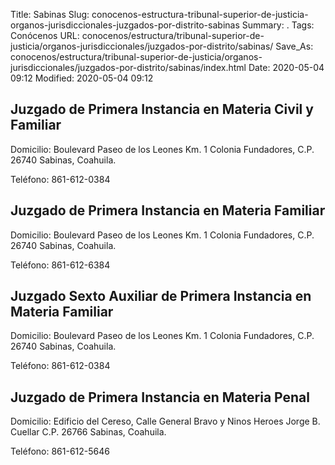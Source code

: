 Title: Sabinas
Slug: conocenos-estructura-tribunal-superior-de-justicia-organos-jurisdiccionales-juzgados-por-distrito-sabinas
Summary: .
Tags: Conócenos
URL: conocenos/estructura/tribunal-superior-de-justicia/organos-jurisdiccionales/juzgados-por-distrito/sabinas/
Save_As: conocenos/estructura/tribunal-superior-de-justicia/organos-jurisdiccionales/juzgados-por-distrito/sabinas/index.html
Date: 2020-05-04 09:12
Modified: 2020-05-04 09:12



## Juzgado de Primera Instancia en Materia Civil y Familiar

Domicilio: Boulevard Paseo de los Leones Km. 1 Colonia Fundadores,
C.P. 26740 Sabinas, Coahuila.

Teléfono: 861-612-0384

## Juzgado de Primera Instancia en Materia Familiar

Domicilio: Boulevard Paseo de los Leones Km. 1 Colonia Fundadores,
C.P. 26740 Sabinas, Coahuila.

Teléfono: 861-612-6384

## Juzgado Sexto Auxiliar de Primera Instancia en Materia Familiar

Domicilio: Boulevard Paseo de los Leones Km. 1 Colonia Fundadores,
C.P. 26740 Sabinas, Coahuila.

Teléfono: 861-612-0384

## Juzgado de Primera Instancia en Materia Penal

Domicilio: Edificio del Cereso, Calle General Bravo y Ninos Heroes Jorge B. Cuellar
C.P. 26766 Sabinas, Coahuila.

Teléfono: 861-612-5646



